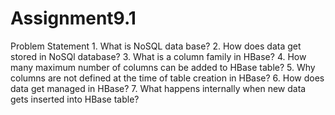 # Assignment9.1
Problem Statement 1. What is NoSQL data base? 2. How does data get stored in NoSQl database? 3. What is a column family in HBase? 4. How many maximum number of columns can be added to HBase table? 5. Why columns are not defined at the time of table creation in HBase? 6. How does data get managed in HBase? 7. What happens internally when new data gets inserted into HBase table?
